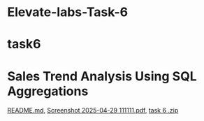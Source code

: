# Elevate-labs-Task-6
# task6
#  Sales Trend Analysis Using SQL Aggregations

[README.md](https://github.com/user-attachments/files/20349302/README.md),
[Screenshot 2025-04-29 111111.pdf](https://github.com/user-attachments/files/20349251/Screenshot.2025-04-29.111111.pdf),
[task 6 .zip](https://github.com/user-attachments/files/20349272/task.6.zip)


